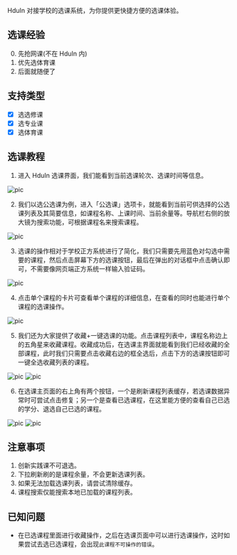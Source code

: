 HduIn 对接学校的选课系统，为你提供更快捷方便的选课体验。

## 选课经验

0. 先抢网课(不在 HduIn 内)
1. 优先选体育课
2. 后面就随便了

## 支持类型

- [x] 选选修课
- [x] 选专业课
- [x] 选体育课

## 选课教程

1. 进入 HduIn 选课界面，我们能看到当前选课轮次、选课时间等信息。

![pic](images/xk1.jpg)


2. 我们以选公选课为例，进入「公选课」选项卡，就能看到当前可供选择的公选课列表及其简要信息，如课程名称、上课时间、当前余量等。导航栏右侧的放大镜为搜索功能，可根据课程名来搜索课程。

![pic](images/xk2.jpg)


3. 选课的操作相对于学校正方系统进行了简化，我们只需要先用蓝色对勾选中需要的课程，然后点击屏幕下方的选课按钮，最后在弹出的对话框中点击确认即可，不需要像网页端正方系统一样输入验证码。

![pic](images/xk3.jpg)


4. 点击单个课程的卡片可查看单个课程的详细信息，在查看的同时也能进行单个课程的选课操作。

![pic](images/xk4.jpg)


5. 我们还为大家提供了收藏+一键选课的功能。点击课程列表中，课程名称边上的五角星来收藏课程。收藏成功后，在选课主界面就能看到我们已经收藏的全部课程，此时我们只需要点击收藏右边的框全选后，点击下方的选课按钮即可一键全选收藏列表的课程。

![pic](images/xk5.jpg)
![pic](images/xk6.jpg)


6. 在选课主页面的右上角有两个按钮，一个是刷新课程列表缓存，若选课数据异常时可尝试点击修复；另一个是查看已选课程，在这里能方便的查看自己已选的学分、退选自己已选的课程。

![pic](images/xk7.jpg)
![pic](images/xk8.jpg)

## 注意事项

1. 创新实践课不可退选。
2. 下拉刷新刷的是课程余量，不会更新选课列表。
3. 如果无法加载选课列表，请尝试清除缓存。
4. 课程搜索仅能搜索本地已加载的课程列表。

## 已知问题

- 在已选课程里面进行收藏操作，之后在选课页面中可以进行选课操作，这时如果尝试去选已选课程，会出现`此课程不可操作的错误`。
